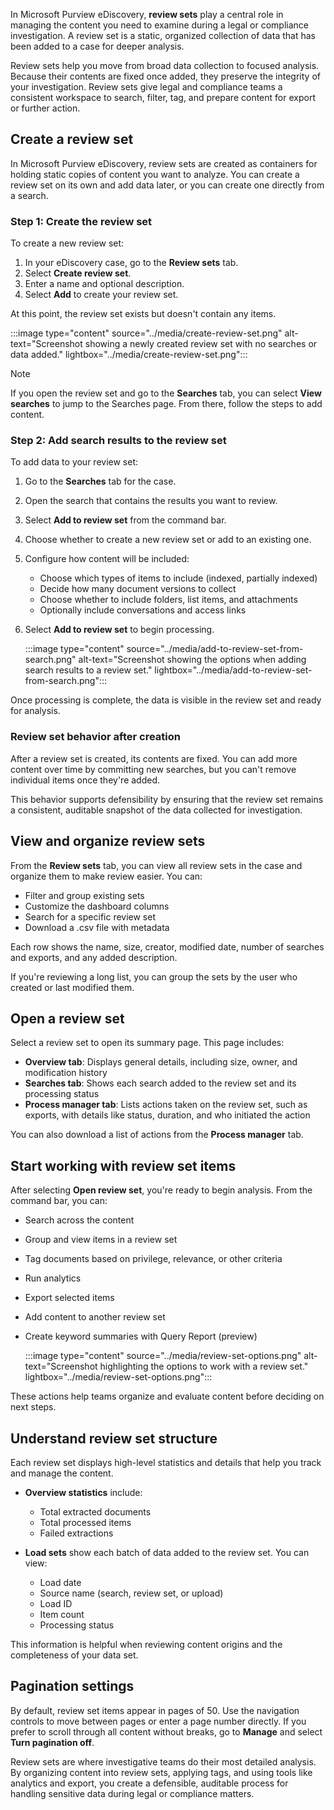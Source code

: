 In Microsoft Purview eDiscovery, **review sets** play a central role in managing the content you need to examine during a legal or compliance investigation. A review set is a static, organized collection of data that has been added to a case for deeper analysis.

Review sets help you move from broad data collection to focused analysis. Because their contents are fixed once added, they preserve the integrity of your investigation. Review sets give legal and compliance teams a consistent workspace to search, filter, tag, and prepare content for export or further action.

## Create a review set

In Microsoft Purview eDiscovery, review sets are created as containers for holding static copies of content you want to analyze. You can create a review set on its own and add data later, or you can create one directly from a search.

### Step 1: Create the review set

To create a new review set:

1. In your eDiscovery case, go to the **Review sets** tab.
1. Select **Create review set**.
1. Enter a name and optional description.
1. Select **Add** to create your review set.

At this point, the review set exists but doesn't contain any items.

:::image type="content" source="../media/create-review-set.png" alt-text="Screenshot showing a newly created review set with no searches or data added." lightbox="../media/create-review-set.png":::

> [!NOTE]
> If you open the review set and go to the **Searches** tab, you can select **View searches** to jump to the Searches page. From there, follow the steps to add content.

### Step 2: Add search results to the review set

To add data to your review set:

1. Go to the **Searches** tab for the case.
1. Open the search that contains the results you want to review.
1. Select **Add to review set** from the command bar.
1. Choose whether to create a new review set or add to an existing one.
1. Configure how content will be included:

   - Choose which types of items to include (indexed, partially indexed)
   - Decide how many document versions to collect
   - Choose whether to include folders, list items, and attachments
   - Optionally include conversations and access links
1. Select **Add to review set** to begin processing.

   :::image type="content" source="../media/add-to-review-set-from-search.png" alt-text="Screenshot showing the options when adding search results to a review set." lightbox="../media/add-to-review-set-from-search.png":::

Once processing is complete, the data is visible in the review set and ready for analysis.

### Review set behavior after creation

After a review set is created, its contents are fixed. You can add more content over time by committing new searches, but you can't remove individual items once they're added.

This behavior supports defensibility by ensuring that the review set remains a consistent, auditable snapshot of the data collected for investigation.

## View and organize review sets

From the **Review sets** tab, you can view all review sets in the case and organize them to make review easier. You can:

- Filter and group existing sets
- Customize the dashboard columns
- Search for a specific review set
- Download a .csv file with metadata

Each row shows the name, size, creator, modified date, number of searches and exports, and any added description.

If you're reviewing a long list, you can group the sets by the user who created or last modified them.

## Open a review set

Select a review set to open its summary page. This page includes:

- **Overview tab**: Displays general details, including size, owner, and modification history
- **Searches tab**: Shows each search added to the review set and its processing status
- **Process manager tab**: Lists actions taken on the review set, such as exports, with details like status, duration, and who initiated the action

You can also download a list of actions from the **Process manager** tab.

## Start working with review set items

After selecting **Open review set**, you're ready to begin analysis. From the command bar, you can:

- Search across the content
- Group and view items in a review set
- Tag documents based on privilege, relevance, or other criteria
- Run analytics
- Export selected items
- Add content to another review set
- Create keyword summaries with Query Report (preview)

   :::image type="content" source="../media/review-set-options.png" alt-text="Screenshot highlighting the options to work with a review set." lightbox="../media/review-set-options.png":::

These actions help teams organize and evaluate content before deciding on next steps.

## Understand review set structure

Each review set displays high-level statistics and details that help you track and manage the content.

- **Overview statistics** include:

  - Total extracted documents
  - Total processed items
  - Failed extractions

- **Load sets** show each batch of data added to the review set. You can view:

  - Load date
  - Source name (search, review set, or upload)
  - Load ID
  - Item count
  - Processing status

This information is helpful when reviewing content origins and the completeness of your data set.

## Pagination settings

By default, review set items appear in pages of 50. Use the navigation controls to move between pages or enter a page number directly. If you prefer to scroll through all content without breaks, go to **Manage** and select **Turn pagination off**.

Review sets are where investigative teams do their most detailed analysis. By organizing content into review sets, applying tags, and using tools like analytics and export, you create a defensible, auditable process for handling sensitive data during legal or compliance matters.
